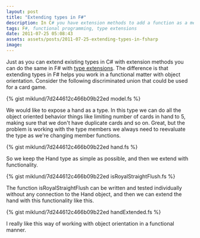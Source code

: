 ```yaml
---
layout: post
title: "Extending types in F#"
description: In C# you have extension methods to add a function as a method to a class. In F# you can extend whole classes with functionality in a similiar way.
tags: F#, functional programming, type extensions
date: 2011-07-25 05:08:43
assets: assets/posts/2011-07-25-extending-types-in-fsharp
image: 
---
```


Just as you can extend existing types in C# with extension methods you can do the same in F# with [type extensions](http://msdn.microsoft.com/en-us/library/dd233211.aspx "MSDN Type Extensions (F#)"). The difference is that extending types in F# helps you work in a functional matter with object orientation. Consider the following discriminated union that could be used for a card game.

{% gist miklund/7d244612c466b09b22ed model.fs %}

We would like to expose a hand as a type. In this type we can do all the object oriented behavior things like limiting number of cards in hand to 5, making sure that we don't have duplicate cards and so on. Great, but the problem is working with the type members we always need to reevaluate the type as we're changing member functions.

{% gist miklund/7d244612c466b09b22ed hand.fs %}

So we keep the Hand type as simple as possible, and then we extend with functionality.

{% gist miklund/7d244612c466b09b22ed isRoyalStraightFlush.fs %}

The function isRoyalStraightFlush can be written and tested individually without any connection to the Hand object, and then we can extend the hand with this functionality like this.

{% gist miklund/7d244612c466b09b22ed handExtended.fs %}

I really like this way of working with object orientation in a functional manner.

